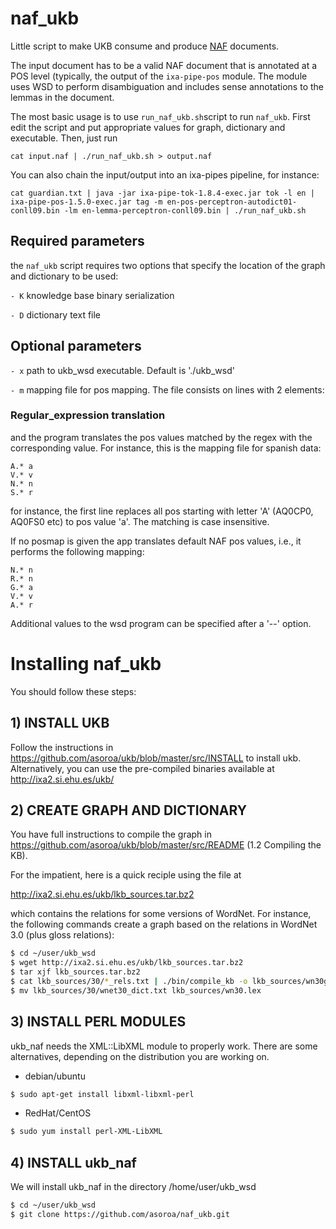 naf_ukb
=======

Little script to make UKB consume and produce [NAF](https://github.com/newsreader/NAF) documents.

The input document has to be a valid NAF document that is annotated at a POS
level (typically, the output of the ```ixa-pipe-pos``` module. The module
uses WSD to perform disambiguation and includes sense annotations to the
lemmas in the document.

The most basic usage is to use `run_naf_ukb.sh`script to run
`naf_ukb`. First edit the script and put appropriate values for graph,
dictionary and executable. Then, just run

```
cat input.naf | ./run_naf_ukb.sh > output.naf
```

You can also chain the input/output into an ixa-pipes pipeline, for instance:

```
cat guardian.txt | java -jar ixa-pipe-tok-1.8.4-exec.jar tok -l en | ixa-pipe-pos-1.5.0-exec.jar tag -m en-pos-perceptron-autodict01-conll09.bin -lm en-lemma-perceptron-conll09.bin | ./run_naf_ukb.sh 
```

## Required parameters ##

the `naf_ukb` script requires two options that specify the location of the
graph and dictionary to be used:

`- K` knowledge base binary serialization

`- D` dictionary text file

## Optional parameters ##

`- x` path to ukb_wsd executable. Default is './ukb_wsd'

`- m` mapping file for pos mapping. The file consists on lines with 2 elements:

### Regular_expression translation ###

   and the program translates the pos values matched by the regex with the
   corresponding value. For instance, this is the mapping file for spanish
   data:

```
A.*	a
V.*	v
N.*	n
S.*	r
```
   for instance, the first line replaces all pos starting with letter 'A'
   (AQ0CP0, AQ0FS0 etc) to pos value 'a'. The matching is case insensitive.

   If no posmap is given the app translates default NAF pos values, i.e., it
   performs the following mapping:
```
N.*	n
R.*	n
G.*	a
V.*	v
A.*	r
```
Additional values to the wsd program can be specified after a '--' option.


Installing naf_ukb
==================


You should follow these steps:

## 1) INSTALL UKB ##

Follow the instructions in https://github.com/asoroa/ukb/blob/master/src/INSTALL to install ukb. Alternatively, you can use the pre-compiled binaries available at http://ixa2.si.ehu.es/ukb/

## 2) CREATE GRAPH AND DICTIONARY ##

You have full instructions to compile the graph in
https://github.com/asoroa/ukb/blob/master/src/README (1.2 Compiling the KB).

For the impatient, here is a quick reciple using the file at 

http://ixa2.si.ehu.es/ukb/lkb_sources.tar.bz2

which contains the relations for some versions of WordNet. For instance, the
following commands create a graph based on the relations in WordNet 3.0
(plus gloss relations):

```bash
$ cd ~/user/ukb_wsd
$ wget http://ixa2.si.ehu.es/ukb/lkb_sources.tar.bz2
$ tar xjf lkb_sources.tar.bz2
$ cat lkb_sources/30/*_rels.txt | ./bin/compile_kb -o lkb_sources/wn30g.bin64 -
$ mv lkb_sources/30/wnet30_dict.txt lkb_sources/wn30.lex
```

## 3) INSTALL PERL MODULES ##

ukb_naf needs the XML::LibXML module to properly work. There are some
alternatives, depending on the distribution you are working on.

- debian/ubuntu
```bash
$ sudo apt-get install libxml-libxml-perl
```

- RedHat/CentOS
```bash
$ sudo yum install perl-XML-LibXML
```

## 4) INSTALL ukb_naf ##

We will install ukb_naf in the directory /home/user/ukb_wsd

```bash
$ cd ~/user/ukb_wsd
$ git clone https://github.com/asoroa/naf_ukb.git
```
